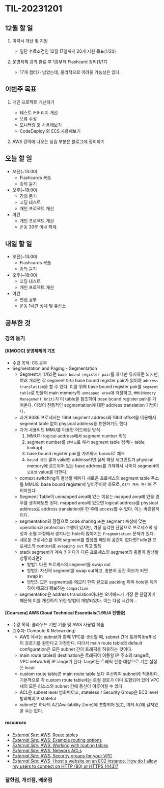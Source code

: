 # TIL-20231201

## 12월 할 일

1. 이력서 개선 및 지원

   - 일단 수료조건인 12월 17일까지 20개 지원 목표(1/20)

2. 운영체제 강의 완료 후 1강부터 Flashcard 정리(1/17)

   - 17개 챕터가 남았는데, 물리적으로 어려울 가능성은 있다.

## 이번주 목표

1. 개인 프로젝트 개선하기
  
   - 테스트 커버리지 개선
   - 오류 수정
   - 모니터링 툴 사용해보기
   - CodeDeploy 와 ECS 사용해보기

2. AWS 강의에 나오는 실습 부분은 블로그에 정리하기

## 오늘 할 일

- 오전(~13:00)
  - Flashcards 복습
  - 강의 듣기
- 오후(~18:00)
  - 강의 듣기
  - 코딩 테스트
  - 개인 프로젝트 개선
- 야간
  - 개인 프로젝트 개선
  - 운동 30분 이내 하체

## 내일 할 일

- 오전(~13:00)
  - Flashcards 복습
  - 강의 듣기
- 오후(~18:00)
  - 코딩 테스트
  - 개인 프로젝트 개선
- 야간
  - 면접 공부
  - 운동 1시간 상체 및 유산소

## 공부한 것

### 강의 듣기

#### [KMOOC] 운영체제의 기초

- 수강 목적: CS 공부
- Segmentation and Paging - Segmentation
  - Segment가 1개라면 `base bound register pair`를 하나만 유지하면 되지만, 여러 개라면 각 segment 마다 base bound register pair가 있어야 `address translation`을 할 수 있다. 이를 위해 base bound register pair를 `segment table`로 만들어 main memory의 `unmapped area`에 저장하고, `MMU(Memory Management Unit)`가 이 table을 참조하여 base bound register pair를 가져온다. 이것이 전통적인 segmentation에 대한 address translation 기법이다.
  - 과거 8086 프로세서는 16bit segment address와 16bit offset을 이용해서 segment table 없이 physical address를 표현하기도 했다.
  - 과거 사용되던 MMU를 이용한 어드레싱 방식
    1. MMU가 logical address에서 segment number 획득
    2. segment number를 `인덱스`로 해서 segment table 검색(= table lookup)
    3. base bound register pair를 가져와서 bound로 체크
    4. `bound 체크` 결과 valid한 address라면 실제 해당 세그먼트가 physical memory에 로드되어 있는 base address를 가져와서 나머지 segment에 `오프셋` value를 더한다.
  - context switching이 발생할 때마다 새로운 프로세스의 segment table 주소를 MMU의 base bound register에 넣어주어야 하므로, `OS가 계속 관리`해 주어야한다.
  - Segment Table이 unmapped area에 있는 이유는 mapped area에 있을 경우를 생각해보면 된다. mapped area에 있으면 logical address를 physical address로 address translation을 한 후에 access할 수 있다. 이는 비효율적이다.
  - segmentation의 장점으로 code sharing 또는 segment 속성에 맞는 operation과 protection 수행이 있지만, 가장 심각한 단점으로 프로세스의 생성과 소멸 과정에서 생겨나는 hole이 많아지는 `Fragmentation` 문제가 있다.
  - 새로운 프로세스를 위해 segment를 할당할 메모리 공간이 없다면? idle한 프로세스의 context를 `swapping out` 하고 할당
  - stack segment가 계속 커지다가 다른 프로세스의 segment와 충돌이 발생할 상황이라면?
    - 방법1. 다른 프로세스의 segment를 swap out
    - 방법2. 자신의 segment를 swap out하고, 충분히 공간 확보가 되면 swap in
    - 방법3. 모든 segments를 메모리 한쪽 끝으로 packing 하여 hole을 제거하여 메모리 확보하는 `compaction`
  - segmentation은 address translation이라는 오버헤드가 가장 큰 단점이기 때문에 이를 개선하기 위한 방법이 개발되었다. 이는 다음 시간에...

#### [Coursera] AWS Cloud Technical Essentials(1.95/4 진행중)

- 수강 목적: 클라우드 기반 기술 및 AWS 사용법 학습
- [2주차: Compute & Netowrking]
  - AWS 에서는 subnet과 함께 VPC를 생성할 때, subnet 간에 트래픽(traffic)이 흐르기를 원한다고 가정한다. 따라서 main route table의 default configuration은 모든 subnet 간의 트래픽을 허용하는 것이다.
  - main route table의 destination은 트래픽이 이동할 IP 주소의 range로, VPC network의 IP range가 된다. target은 트래픽 전송 대상으로 기본 설정은 local
  - custom route table은 main route table 보다 우선하여 subnet에 적용된다. 기본적으로 각 custom route table에는 로컬 경로가 이미 포함되어 있어 VPC 내의 모든 리소스와 subnet 간에 통신이 이루어질 수 있다.
  - ACL은 subnet level 방화벽이고, stateless / Security Group은 EC2 level 방화벽이고 stateful
  - subnet은 하나의 AZ(Availability Zone)에 포함되어 있고, 여러 AZ에 걸쳐있을 수는 없다.

##### resources

- [_External Site:_ AWS: Route tables](https://docs.aws.amazon.com/vpc/latest/userguide/VPC_Route_Tables.html)
- [_External Site:_ AWS: Example routing options](https://docs.aws.amazon.com/vpc/latest/userguide/route-table-options.html)
- [_External Site:_ AWS: Working with routing tables](https://docs.aws.amazon.com/vpc/latest/userguide/WorkWithRouteTables.html)
- [_External Site:_ AWS: Network ACLs](https://docs.aws.amazon.com/vpc/latest/userguide/vpc-network-acls.html)
- [_External Site:_ AWS: Security groups for your VPC](https://docs.aws.amazon.com/vpc/latest/userguide/VPC_SecurityGroups.html)
- [_External Site:_ AWS: I host a website on an EC2 instance. How do I allow my users to connect on HTTP (80) or HTTPS (443)?](https://aws.amazon.com/premiumsupport/knowledge-center/connect-http-https-ec2/)

### 잘한점, 개선점, 배운점
